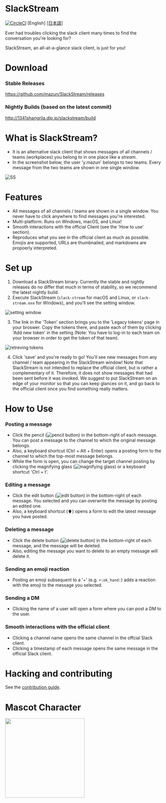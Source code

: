# SlackStream
[![CircleCI](https://circleci.com/gh/mazun/SlackStream.svg?style=svg)](https://circleci.com/gh/mazun/SlackStream)
[English]
[[日本語]](https://github.com/mazun/SlackStream/blob/master/README.ja.md)

Ever had troubles clicking the slack client many times to find the conversation you're looking for?

SlackStream, an all-at-a-glance slack client, is just for you!

# Download

### Stable Releases

https://github.com/mazun/SlackStream/releases

### Nightly Builds (based on the latest commit)

http://1341shangrila.dip.jp/slackstream/build

# What is SlackStream?

- It is an alternative slack client that shows messages of all channels / teams (workplaces) you belong to in one place like a *stream*.
- In the screenshot below, the user 'y.mazun' belongs to two teams. Every message from the two teams are shown in one single window.

![SS](https://github.com/mazun/SlackStream/blob/master/images/screenshot01.png)

# Features
- All messages of all channels / teams are shown in a single window. You never have to click anywhere to find messages you're interested.
- Multi-platform. Runs on Windows, macOS, and Linux!
- Smooth interactions with the official Client (see the 'How to use' section).
- Reproduces what you see in the official client as much as possible. Emojis are supported, URLs are thumbnailed, and markdowns are propoerly interpreted.

# Set up
1. Download a SlackStream binary. Currently the stable and nightly releases do no differ that much in terms of stability, so we recommend the latest nightly build.
2. Execute SlackStream (`slack-stream` for macOS and Linux, or `slack-stream.exe` for Windows), and you'll see the setting window.

![setting window](https://github.com/mazun/SlackStream/blob/master/images/setting.png)

3. The link in the 'Token' section brings you to the 'Legacy tokens' page in your broswer. Copy the tokens there, and paste each of them by clicking 'Add new token' in the setting (Note: You have to log-in to each team on your browser in order to get the token of that team).

![retreving tokens](https://github.com/mazun/SlackStream/blob/master/images/token_web.png)

4. Click 'save' and you're ready to go! You'll see new messages from any channel / team appearing in the SlackStream window!
Note that SlackStream is not intended to replace the official client, but is rather a complementary of it.
Therefore, it does not show messages that had been sent before it was invoked.
We suggest to put SlackStream on an edge of your monitor so that you can keep glances on it, and go back to the official client once you find something really matters.

# How to Use
### Posting a message
- Click the pencil (![pencil button](https://github.com/mazun/SlackStream/blob/master/images/write.png)) in the bottom-right of each message. You can post a message to the channel to which the original message belongs.
- Also, a keyboard shortcut (Ctrl + Alt + Enter) opens a posting form to the channel to which the top-most message belongs.
- While the form is open, you can change the target channel posting by clicking the magnifying glass (![magnifying glass](https://github.com/mazun/SlackStream/blob/master/images/glass.png)) or a keyboard shortcut 'Ctrl + t'.

### Editing a message
- Click the edit button (![edit button](https://github.com/mazun/SlackStream/blob/master/images/edit.png)) in the bottom-right of each message. You selected and you can overwrite the message by posting an edited one.
- Also, a keyboard shortcut (:arrow_up:) opens a form to edit the latest message you have posted.

### Deleting a message
- Click the delete button (![delete button](https://github.com/mazun/SlackStream/blob/master/images/delete.png)) in the bottom-right of each message, and the message will be deleted.
- Also, editing the message you want to delete to an empty message will delete it.

### Sending an emoji reaction
- Posting an emoji subsequent to a '+' (e.g. `+:ok_hand:`) adds a reaction with the emoji to the message you selected.

### Sending a DM
- Clicking the name of a user will open a form where you can post a DM to the user.

### Smooth interactions with the official client
- Clicking a channel name opens the same channel in the offcial Slack client.
- Clicking a timestamp of each message opens the same message in the official Slack client.

# Hacking and contributing
See the [contribution guide](https://github.com/mazun/SlackStream/blob/master/Contributing.md).

# Mascot Character

<img src="https://github.com/mazun/SlackStream/blob/master/images/ss-chan.png" height="256px">
